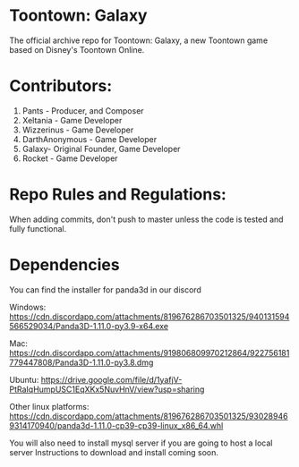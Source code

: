 # Toontown: Galaxy
The official archive repo for Toontown: Galaxy, a new Toontown game based on Disney's Toontown Online.

# Contributors:
 
 1. Pants - Producer, and Composer
 2. Xeltania - Game Developer 
 3.  Wizzerinus - Game Developer
 4.  DarthAnonymous - Game Developer
 5.  Galaxy- Original Founder, Game Developer
 6.  Rocket - Game Developer

# Repo Rules and Regulations:

When adding commits, don't push to master unless the code is tested and fully functional.

# Dependencies
You can find the installer for panda3d in our discord

Windows: https://cdn.discordapp.com/attachments/819676286703501325/940131594566529034/Panda3D-1.11.0-py3.9-x64.exe

Mac: https://cdn.discordapp.com/attachments/919806809970212864/922756181779447808/Panda3D-1.11.0-py3.8.dmg

Ubuntu: https://drive.google.com/file/d/1yafjV-PtRaIqHumpUSC1EqXKx5NuvHnV/view?usp=sharing

Other linux platforms: https://cdn.discordapp.com/attachments/819676286703501325/930289469314170940/panda3d-1.11.0-cp39-cp39-linux_x86_64.whl


You will also need to install mysql server if you are going to host a local server
Instructions to download and install coming soon.
